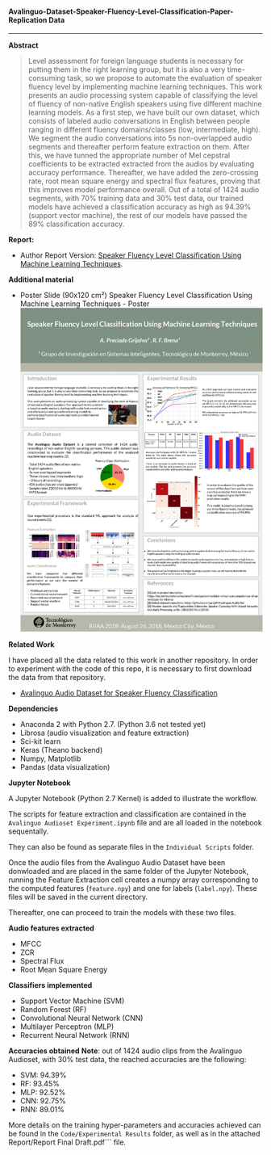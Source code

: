 #### Avalinguo-Dataset-Speaker-Fluency-Level-Classification-Paper-Replication Data

---

**Abstract**

> Level assessment for foreign language students is necessary for putting them in the right learning group, but it is also a very
time-consuming task, so we propose to automate the evaluation of speaker fluency level by implementing machine learning
techniques. This work presents an audio processing system capable of classifying the level of fluency of non-native English
speakers using five different machine learning models. As a first step, we have built our own dataset, which consists of labeled
audio conversations in English between people ranging in different fluency domains/classes (low, intermediate, high). We
segment the audio conversations into 5s non-overlapped audio segments and thereafter perform feature extraction on them.
After this, we have tunned the appropriate number of Mel cepstral coefficients to be extracted extracted from the audios by
evaluating accuracy performance. Thereafter, we have added the zero-crossing rate, root mean square energy and spectral flux
features, proving that this improves model performance overall. Out of a total of 1424 audio segments, with 70% training data
and 30% test data, our trained models have achieved a classification accuracy as high as 94.39% (support vector machine), the
rest of our models have passed the 89% classification accuracy.

**Report:**

* Author Report Version: [Speaker Fluency Level Classification Using Machine Learning Techniques](https://github.com/agrija9/Avalinguo-Dataset-Speaker-Fluency-Level-Classification-Paper-/blob/master/Report/Report%20Final%20Draft.pdf).


**Additional material**

* Poster Slide (90x120 cm²)
Speaker Fluency Level Classification Using Machine Learning Techniques - Poster
![](https://github.com/agrija9/Avalinguo-Dataset-Speaker-Fluency-Level-Classification-Paper-/blob/master/Poster/Figures/RIIAA%20Poster%202018.gif)


**Related Work**

I have placed all the data related to this work in another repository. In order to experiment with the code of this repo, it is necessary to first download the data from that repository.
* [Avalinguo Audio Dataset for Speaker Fluency Classification ](https://github.com/agrija9/Avalinguo-Audio-Set)

**Dependencies**

* Anaconda 2 with Python 2.7. (Python 3.6 not tested yet)
* Librosa (audio visualization and feature extraction)
* Sci-kit learn
* Keras (Theano backend)
* Numpy, Matplotlib
* Pandas (data visualization)

**Jupyter Notebook**

A Jupyter Notebook (Python 2.7 Kernel) is added to illustrate the workflow. 

The scripts for feature extraction and classification are contained in the 
```Avalinguo Audioset Experiment.ipynb``` file and are all loaded in the notebook sequentally.

They can also be found as separate files in the ```Individual Scripts``` folder.

Once the audio files from the Avalinguo Audio Dataset have been donwloaded and are placed in the same folder of the Jupyter Notebook, running the Feature Extraction cell creates a numpy array corresponding to the computed features (```feature.npy```) and one for labels (```label.npy```). These files will be saved in the current directory.

Thereafter, one can proceed to train the models with these two files.

**Audio features extracted**
- MFCC
- ZCR
- Spectral Flux
- Root Mean Square Energy

**Classifiers implemented**
- Support Vector Machine (SVM)
- Random Forest (RF)
- Convolutional Neural Network (CNN)
- Multilayer Perceptron (MLP)
- Recurrent Neural Network (RNN)

**Accuracies obtained**
**Note**: out of 1424 audio clips from the Avalinguo Audioset, with 30% test data, the reached accuracies are the following:
- SVM: 94.39%
- RF: 93.45%
- MLP: 92.52%
- CNN: 92.75% 
- RNN: 89.01%

More details on the training hyper-parameters and accuracies achieved can be found in the ```Code/Experimental Results``` folder, as well as in the attached Report/Report Final Draft.pdf``` file.

